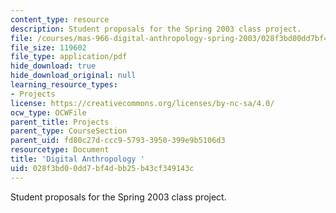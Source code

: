 ```yaml
---
content_type: resource
description: Student proposals for the Spring 2003 class project.
file: /courses/mas-966-digital-anthropology-spring-2003/028f3bd00dd7bf4dbb25b43cf349143c_project.pdf
file_size: 119602
file_type: application/pdf
hide_download: true
hide_download_original: null
learning_resource_types:
- Projects
license: https://creativecommons.org/licenses/by-nc-sa/4.0/
ocw_type: OCWFile
parent_title: Projects
parent_type: CourseSection
parent_uid: fd80c27d-ccc9-5793-3950-399e9b5106d3
resourcetype: Document
title: 'Digital Anthropology '
uid: 028f3bd0-0dd7-bf4d-bb25-b43cf349143c
---
```

Student proposals for the Spring 2003 class project.